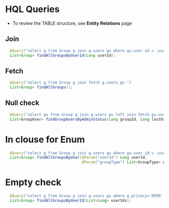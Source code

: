 #  HQL Queries

* To review the TABLE structure, see **Entity Relations** page

## Join
```java
  @Query("select g from Group g join g.users gu where gu.user.id = :userId")
  List<Group> findAllGroupsByUserId(Long userId);
```

## Fetch
```java
  @Query("select g from Group g join fetch g.users gu ")
  List<Group> findAllGroups();
```

## Null check
```java
  @Query("select gu from Group g join g.users gu left join fetch gu.user where g.id = :groupId and (:lastUserId is null or gu.user.id <:lastUserId) order by gu.user.id desc")
  List<GroupUser> findGroupUsersByAdminStatus(Long groupId, Long lastUserId, Pageable pageable);

```

# In clouse for Enum
```java
  @Query("select g from Group g join g.users gu where gu.user.id = :userId and (COALESCE(:groupType, null) is null or g.type in (:groupType)) ")
  List<Group> findAllGroupsByUser(@Param("userId") Long userId,
                                  @Param("groupType") List<GroupType> groupType);
```

# Empty check

```java
  @Query("select g from Group g join g.users gu where g.privacy='OPEN' and (:#{#userIds.isEmpty()} = true or gu.user.id in :userIds)")
  List<Group> findAllGroupsByUserId(List<Long> userIds);
```